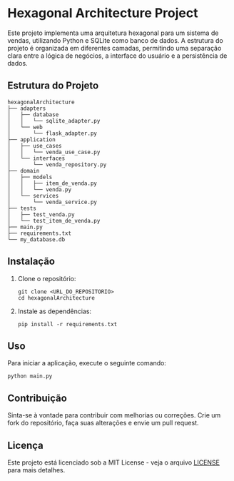 # Hexagonal Architecture Project

Este projeto implementa uma arquitetura hexagonal para um sistema de vendas, utilizando Python e SQLite como banco de dados. A estrutura do projeto é organizada em diferentes camadas, permitindo uma separação clara entre a lógica de negócios, a interface do usuário e a persistência de dados.

## Estrutura do Projeto

```
hexagonalArchitecture
├── adapters
│   ├── database
│   │   └── sqlite_adapter.py
│   └── web
│       └── flask_adapter.py
├── application
│   ├── use_cases
│   │   └── venda_use_case.py
│   └── interfaces
│       └── venda_repository.py
├── domain
│   ├── models
│   │   ├── item_de_venda.py
│   │   └── venda.py
│   └── services
│       └── venda_service.py
├── tests
│   ├── test_venda.py
│   └── test_item_de_venda.py
├── main.py
├── requirements.txt
└── my_database.db
```

## Instalação

1. Clone o repositório:
   ```
   git clone <URL_DO_REPOSITORIO>
   cd hexagonalArchitecture
   ```

2. Instale as dependências:
   ```
   pip install -r requirements.txt
   ```

## Uso

Para iniciar a aplicação, execute o seguinte comando:
```
python main.py
```

## Contribuição

Sinta-se à vontade para contribuir com melhorias ou correções. Crie um fork do repositório, faça suas alterações e envie um pull request.

## Licença

Este projeto está licenciado sob a MIT License - veja o arquivo [LICENSE](LICENSE) para mais detalhes.
